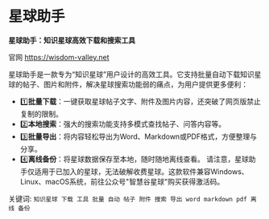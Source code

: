 # 星球助手

**星球助手：知识星球高效下载和搜索工具**

官网 <https://wisdom-valley.net>

星球助手是一款专为“知识星球”用户设计的高效工具。它支持批量自动下载知识星球的帖子、图片和附件，解决星球搜索功能弱的痛点，为用户提供更多便利：

- 1️⃣**批量下载**：一键获取星球帖子文字、附件及图片内容，还突破了网页版禁止复制的限制。
- 2️⃣**本地搜索**：强大的搜索功能支持多模式查找帖子、问答内容等。
- 3️⃣**批量导出**：将内容轻松导出为Word、Markdown或PDF格式，方便整理与分享。
- 4️⃣**离线备份**：将星球数据保存至本地，随时随地离线查看。
  请注意，星球助手仅适用于已加入的星球，无法破解收费星球。这款软件兼容Windows、Linux、macOS系统，前往公众号"智慧谷星球"购买获得激活码。

关键词: `知识星球 下载 工具 批量 自动 帖子 附件 搜索 导出 word markdown pdf 离线 备份`

